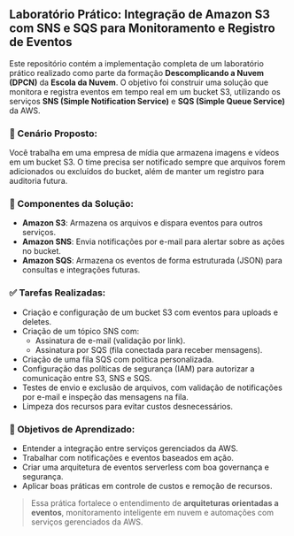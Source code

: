 ## Laboratório Prático: Integração de Amazon S3 com SNS e SQS para Monitoramento e Registro de Eventos

Este repositório contém a implementação completa de um laboratório prático realizado como parte da formação **Descomplicando a Nuvem (DPCN)** da **Escola da Nuvem**. O objetivo foi construir uma solução que monitora e registra eventos em tempo real em um bucket S3, utilizando os serviços **SNS (Simple Notification Service)** e **SQS (Simple Queue Service)** da AWS.

### 🧩 Cenário Proposto:
Você trabalha em uma empresa de mídia que armazena imagens e vídeos em um bucket S3. O time precisa ser notificado sempre que arquivos forem adicionados ou excluídos do bucket, além de manter um registro para auditoria futura.

### 🔧 Componentes da Solução:
- **Amazon S3**: Armazena os arquivos e dispara eventos para outros serviços.
- **Amazon SNS**: Envia notificações por e-mail para alertar sobre as ações no bucket.
- **Amazon SQS**: Armazena os eventos de forma estruturada (JSON) para consultas e integrações futuras.

### ✅ Tarefas Realizadas:
- Criação e configuração de um bucket S3 com eventos para uploads e deletes.
- Criação de um tópico SNS com:
  - Assinatura de e-mail (validação por link).
  - Assinatura por SQS (fila conectada para receber mensagens).
- Criação de uma fila SQS com política personalizada.
- Configuração das políticas de segurança (IAM) para autorizar a comunicação entre S3, SNS e SQS.
- Testes de envio e exclusão de arquivos, com validação de notificações por e-mail e inspeção das mensagens na fila.
- Limpeza dos recursos para evitar custos desnecessários.

### 🎯 Objetivos de Aprendizado:
- Entender a integração entre serviços gerenciados da AWS.
- Trabalhar com notificações e eventos baseados em ação.
- Criar uma arquitetura de eventos serverless com boa governança e segurança.
- Aplicar boas práticas em controle de custos e remoção de recursos.

> Essa prática fortalece o entendimento de **arquiteturas orientadas a eventos**, monitoramento inteligente em nuvem e automações com serviços gerenciados da AWS.